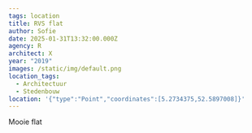 ```yaml
---
tags: location
title: RVS flat
author: Sofie
date: 2025-01-31T13:32:00.000Z
agency: R
architect: X
year: "2019"
images: /static/img/default.png
location_tags:
  - Architectuur
  - Stedenbouw
location: '{"type":"Point","coordinates":[5.2734375,52.5897008]}'
---
```

Mooie flat
